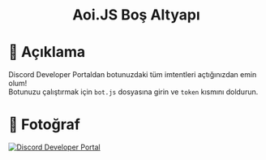 <h1 align="center">Aoi.JS Boş Altyapı</h1>

# 📜 Açıklama
Discord Developer Portaldan botunuzdaki tüm imtentleri açtığınızdan emin olum! <br>
Botunuzu çalıştırmak için `bot.js` dosyasına girin ve `token` kısmını doldurun.

# 📁 Fotoğraf
[![Discord Developer Portal](https://media.discordapp.net/attachments/705148232220672070/982930502052880444/unknown.png?width=523&height=112)](https://discord.com/developers/applications)
